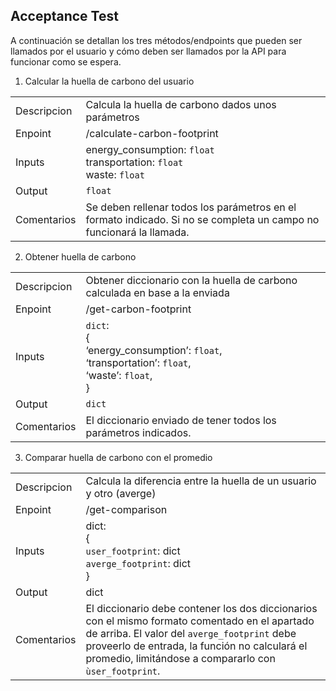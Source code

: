 
## Acceptance Test

A continuación se detallan los tres métodos/endpoints que pueden ser llamados por el usuario y cómo deben ser llamados por la API para funcionar como se espera. 

1. Calcular la huella de carbono del usuario

|   |   |
|---|---|
| Descripcion | Calcula la huella de carbono dados unos parámetros |
| Enpoint | /calculate-carbon-footprint |
| Inputs | energy_consumption: `float`<br>transportation: `float`<br>waste: `float` |
| Output | `float` |
| Comentarios | Se deben rellenar todos los parámetros en el formato indicado. Si no se completa un campo no funcionará la llamada. |

2. Obtener huella de carbono

|   |   |
|---|---|
| Descripcion | Obtener diccionario con la huella de carbono calculada en base a la enviada |
| Enpoint | /get-carbon-footprint |
| Inputs | `dict`: <br>{<br>‘energy_consumption’: `float`, <br>‘transportation’: `float`, <br>‘waste’: `float`, <br>} |
| Output | `dict`  |
| Comentarios | El diccionario enviado de tener todos los parámetros indicados.  |

3. Comparar huella de carbono con el promedio
   
|   |   |
|---|---|
| Descripcion | Calcula la diferencia entre la huella de un usuario y otro (averge) |
| Enpoint | /get-comparison |
| Inputs | dict: <br>{<br>`user_footprint`: dict<br>`averge_footprint`: dict<br>} |
| Output | dict |
| Comentarios | El diccionario debe contener los dos diccionarios con el mismo formato comentado en el apartado de arriba. El valor del `averge_footprint` debe proveerlo de entrada, la función no calculará el promedio, limitándose a compararlo con `ùser_footprint`. |
